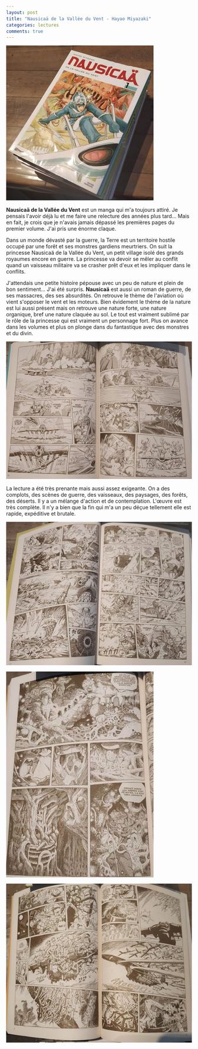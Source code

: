 ```yaml
---
layout: post
title: "Nausicaä de la Vallée du Vent - Hayao Miyazaki"
categories: lectures
comments: true
---
```


![moutons](https://github.com/homeostasie/bouquins/raw/master/_pics/lv/miyazaki_hayao/nausicaa-1.jpg)

**Nausicaä de la Vallée du Vent** est un manga qui m'a toujours attiré. Je pensais l'avoir déjà lu et me faire une relecture des années plus tard... Mais en fait, je crois que je n'avais jamais dépassé les premières pages du premier volume. J'ai pris une énorme claque. 

Dans un monde dévasté par la guerre, la Terre est un territoire hostile occupé par une forêt et ses monstres gardiens meurtriers. On suit la princesse Nausicaä de la Vallée du Vent, un petit village isolé des grands royaumes encore en guerre. La princesse va devoir se mêler au conflit quand un vaisseau militaire va se crasher prêt d'eux et les impliquer dans le conflits. 

J'attendais une petite histoire pépouse avec un peu de nature et plein de bon sentiment... J'ai été surpris. **Nausicaä** est aussi un roman de guerre, de ses massacres, des ses absurdités. On retrouve le thème de l'aviation où vient s'opposer le vent et les moteurs. Bien évidement le thème de la nature est lui aussi présent mais on retrouve une nature forte, une nature organique, bref une nature claquée au sol. Le tout est vraiment sublimé par le rôle de la princesse qui est vraiment un personnage fort. Plus on avance dans les volumes et plus on plonge dans du fantastique avec des monstres et du divin. 

![moutons](https://github.com/homeostasie/bouquins/raw/master/_pics/lv/miyazaki_hayao/nausicaa-2.jpg)

La lecture a été très prenante mais aussi assez exigeante. On a des complots, des scènes de guerre, des vaisseaux, des paysages, des forêts, des déserts. Il y a un mélange d'action et de contemplation. L'œuvre est très complète. Il n'y a bien que la fin qui m'a un peu déçue tellement elle est rapide, expéditive et brutale. 

![moutons](https://github.com/homeostasie/bouquins/raw/master/_pics/lv/miyazaki_hayao/nausicaa-3.jpg)

![moutons](https://github.com/homeostasie/bouquins/raw/master/_pics/lv/miyazaki_hayao/nausicaa-4.jpg)

![moutons](https://github.com/homeostasie/bouquins/raw/master/_pics/lv/miyazaki_hayao/nausicaa-5.jpg)


